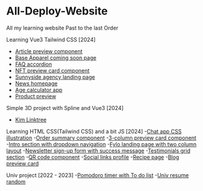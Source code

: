 # All-Deploy-Website
All my learning website
Past to the last Order 



Learning Vue3 Tailwind CSS [2024]
- [Article preview component](https://01057057kim.github.io/Article-preview-component/)
- [Base Apparel coming soon page](https://01057057kim.github.io/Base-Apparel-coming-soon-page/)
- [FAQ accordion](https://01057057kim.github.io/FAQ-accordion/)
- [NFT preview card component](https://01057057kim.github.io/NFT-preview-card-component/)
- [Sunnyside agency landing page](https://01057057kim.github.io/Sunnyside-agency-landing-page/)
- [News homepage](https://01057057kim.github.io/News-homepage/)
- [Age calculator app](https://01057057kim.github.io//Age-calculator-app/)
- [Product preview](https://01057057kim.github.io/Product-preview/)


Simple 3D project with Spline and Vue3 [2024]
- [Kim Linktree](https://01057057kim.github.io/Kim-Linktree/ )


Learning HTML CSS(Tailwind CSS) and a bit JS [2024]
-[Chat app CSS illustration]( https://01057057kim.github.io/Chat-app-CSS-illustration.github.io/)
-[Order summary component]( https://01057057kim.github.io/Order-summary-component.github.io/)
-[3-column preview card component](https://01057057kim.github.io/3-column-preview-card-component.github.io/)
-[Intro section with dropdown navigation](https://01057057kim.github.io/Intro-section-with-dropdown-navigation.github.io/)
-[Fylo landing page with two column layout](https://01057057kim.github.io/Fylo-landing-page-with-two-column-layout.github.io/)
-[Newsletter sign-up form with success message](https://01057057kim.github.io/Newsletter-sign-up-form-with-success-message.github.io/)
-[Testimonials grid section](https://01057057kim.github.io/Testimonials-grid-section.github.io/)
-[QR code component](https://01057057kim.github.io/QR-code-component.github.io/)
-[Social links profile](https://01057057kim.github.io/social-links-profile.github.io/)
-[Recipe page](https://01057057kim.github.io/recipe-page.github.io/)
-[Blog preview card](https://01057057kim.github.io/Blog-preview-card.github.io/)


Univ project [2022 - 2023]
-[Pomodoro timer with To do list](https://01057057kim.github.io/Final-Project/Index.html)
-[Univ resume random](https://01057057kim.github.io/01057057resume.github.io/index/index.html)

